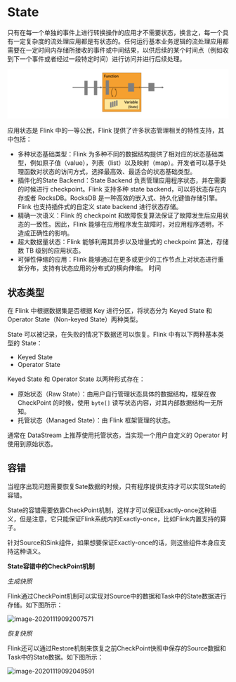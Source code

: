 # State

只有在每一个单独的事件上进行转换操作的应用才不需要状态，换言之，每一个具有一定复杂度的流处理应用都是有状态的。任何运行基本业务逻辑的流处理应用都需要在一定时间内存储所接收的事件或中间结果，以供后续的某个时间点（例如收到下一个事件或者经过一段特定时间）进行访问并进行后续处理。

![](images/State-20210312162121.png)

应用状态是 Flink 中的一等公民，Flink 提供了许多状态管理相关的特性支持，其中包括：

- 多种状态基础类型：Flink 为多种不同的数据结构提供了相对应的状态基础类型，例如原子值（value），列表（list）以及映射（map）。开发者可以基于处理函数对状态的访问方式，选择最高效、最适合的状态基础类型。
- 插件化的State Backend：State Backend 负责管理应用程序状态，并在需要的时候进行 checkpoint。Flink 支持多种 state backend，可以将状态存在内存或者 RocksDB。RocksDB 是一种高效的嵌入式、持久化键值存储引擎。Flink 也支持插件式的自定义 state backend 进行状态存储。
- 精确一次语义：Flink 的 checkpoint 和故障恢复算法保证了故障发生后应用状态的一致性。因此，Flink 能够在应用程序发生故障时，对应用程序透明，不造成正确性的影响。
- 超大数据量状态：Flink 能够利用其异步以及增量式的 checkpoint 算法，存储数 TB 级别的应用状态。
- 可弹性伸缩的应用：Flink 能够通过在更多或更少的工作节点上对状态进行重新分布，支持有状态应用的分布式的横向伸缩。
时间

## 状态类型

在 Flink 中根据数据集是否根据 Key 进行分区，将状态分为 Keyed State 和 Operator State（Non-keyed State）两种类型。

State 可以被记录，在失败的情况下数据还可以恢复。Flink 中有以下两种基本类型的 State：

- Keyed State
- Operator State

Keyed State 和 Operator State 以两种形式存在：

- 原始状态（Raw State）：由用户自行管理状态具体的数据结构，框架在做 CheckPoint 的时候，使用 `byte[]` 读写状态内容，对其内部数据结构一无所知。
- 托管状态（Managed State）：由 Flink 框架管理的状态。

通常在 DataStream 上推荐使用托管状态，当实现一个用户自定义的 Operator 时使用到原始状态。

## 容错

当程序出现问题需要恢复Sate数据的时候，只有程序提供支持才可以实现State的容错。

State的容错需要依靠CheckPoint机制，这样才可以保证Exactly-once这种语义，但是注意，它只能保证Flink系统内的Exactly-once，比如Flink内置支持的算子。

针对Source和Sink组件，如果想要保证Exactly-once的话，则这些组件本身应支持这种语义。

**State容错中的CheckPoint机制**

*生成快照*

Flink通过CheckPoint机制可以实现对Source中的数据和Task中的State数据进行存储。如下图所示：

![image-20201119092007571](images/image-20201119092007571.png)

*恢复快照*

Flink还可以通过Restore机制来恢复之前CheckPoint快照中保存的Source数据和Task中的State数据。如下图所示：

![image-20201119092049591](images/image-20201119092049591.png)